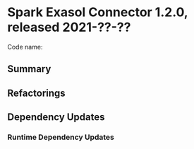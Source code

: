 # Spark Exasol Connector 1.2.0, released 2021-??-??

Code name:

## Summary

## Refactorings

## Dependency Updates

### Runtime Dependency Updates


